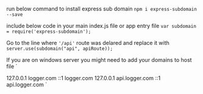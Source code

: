 run below command to install express sub domain
`npm i express-subdomain --save`

include below code in your main index.js file or app entry file
`var subdomain = require('express-subdomain');`

Go to the line where `'/api'` route was delared and replace it with
`server.use(subdomain("api", apiRoute));`

If you are on windows server you might need to add your domains to host file
`

127.0.0.1 logger.com
::1 logger.com
127.0.0.1 api.logger.com
::1 api.logger.com
`